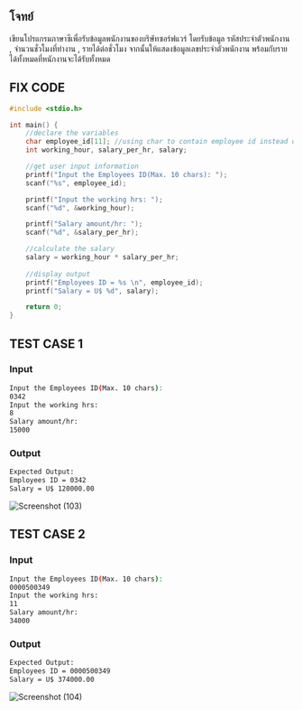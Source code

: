 ## โจทย์
เขียนโปรแกรมภาษาซีเพื่อรับข้อมูลพนักงานของบริษัทซอร์ฟแวร์ โดยรับข้อมูล รหัสประจำตัวพนักงาน , จำนวนชั่วโมงที่ทำงาน , รายได้ต่อชั่วโมง จากนั้นให้แสดงข้อมูลเลขประจำตัวพนักงาน พร้อมกับรายได้ทั้งหมดที่หนักงานจะได้รับทั้งหมด

## FIX CODE
```c++
#include <stdio.h>

int main() {
    //declare the variables
    char employee_id[11]; //using char to contain employee id instead of int and make it read until 10 characters but put 11 there because need a space for the \0
    int working_hour, salary_per_hr, salary; 

    //get user input information
    printf("Input the Employees ID(Max. 10 chars): ");
    scanf("%s", employee_id);

    printf("Input the working hrs: ");
    scanf("%d", &working_hour);

    printf("Salary amount/hr: ");
    scanf("%d", &salary_per_hr);

    //calculate the salary
    salary = working_hour * salary_per_hr;
    
    //display output
    printf("Employees ID = %s \n", employee_id);
    printf("Salary = U$ %d", salary);

    return 0;
}
```

## TEST CASE 1
### Input
```bash
Input the Employees ID(Max. 10 chars): 
0342
Input the working hrs: 
8
Salary amount/hr: 
15000

```
### Output
```bash
Expected Output:
Employees ID = 0342
Salary = U$ 120000.00
```
![Screenshot (103)](https://github.com/user-attachments/assets/68078aa9-91d9-483c-b7d1-59aa336e3a7b)

## TEST CASE 2
### Input
```bash
Input the Employees ID(Max. 10 chars): 
0000500349
Input the working hrs: 
11
Salary amount/hr: 
34000

```
### Output
```bash
Expected Output:
Employees ID = 0000500349
Salary = U$ 374000.00
```
![Screenshot (104)](https://github.com/user-attachments/assets/cc708fc4-4905-4efc-9de4-5e39203a5780)
